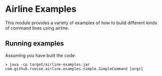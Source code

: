 # Airline Examples

This module provides a variety of examples of how to build different kinds of command lines using airline.

## Running examples

Assuming you have built the code:

    > java -cp target/airline-examples.jar com.github.rvesse.airline.examples.simple.SimpleCommand [args]